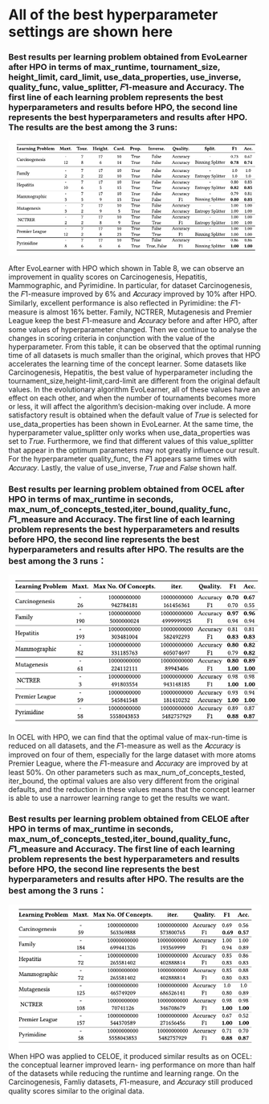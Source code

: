 # All of the best hyperparameter settings are shown here
### Best results per learning problem obtained from EvoLearner after HPO in terms of max_runtime, tournament_size, height_limit, card_limit, use_data_properties, use_inverse, quality_func, value_splitter, 𝐹1-measure and Accuracy. The first line of each learning problem represents the best hyperparameters and results before HPO, the second line represents the best hyperparameters and results after HPO. The results are the best among the 3 runs:
<img width="614" alt="Evolearner" src="https://github.com/dice-group/AutoCL/blob/main/HPO/Evolearner%20HPO.png">


After EvoLearner with HPO which shown in Table 8, we can observe an improvement in quality scores on Carcinogenesis, Hepatitis, Mammographic, and Pyrimidine. In particular, for dataset Carcinogenesis, the 𝐹1-measure improved by 6% and 𝐴𝑐𝑐𝑢𝑟𝑎𝑐𝑦 improved by 10% after HPO. Similarly, excellent performance is also reflected in Pyrimidine: the 𝐹1-measure is almost 16% better. Family, NCTRER, Mutagenesis and Premier League keep the best 𝐹1-measure and 𝐴𝑐𝑐𝑢𝑟𝑎𝑐𝑦 before and after HPO, after some values of hyperparameter changed.
Then we continue to analyse the changes in scoring criteria in conjunction with the value of the hyperparameter. From this table, it can be observed that the optimal running time of all datasets is much smaller than the original, which proves that HPO accelerates the learning time of the concept learner. Some datasets like Carcinogenesis, Hepatitis, the best value of hyperparameter including the tournament_size,height-limit,card-limit are different from the original default values. In the evolutionary algorithm EvoLearner, all of these values have an effect on each other, and when the number of tournaments becomes more or less, it will affect the algorithm’s decision-making over include.
A more satisfactory result is obtained when the default value of 𝑇𝑟𝑢𝑒 is selected for use_data_properties has been shown in EvoLearner. At the same time, the hyperparameter value_splitter only works when use_data_properties was set to 𝑇𝑟𝑢𝑒. Furthermore, we find that different values of this value_splitter that appear in the optimum parameters may not greatly influence our result. For the hyperparameter quality_func, the 𝐹1 appears same times with 𝐴𝑐𝑐𝑢𝑟𝑎𝑐𝑦. Lastly, the value of use_inverse, 𝑇𝑟𝑢𝑒 and 𝐹𝑎𝑙𝑠𝑒 shown half.

### Best results per learning problem obtained from OCEL after HPO in terms of max_runtime in seconds, max_num_of_concepts_tested,iter_bound,quality_func, 𝐹1_measure and Accuracy. The first line of each learning problem represents the best hyperparameters and results before HPO, the second line represents the best hyperparameters and results after HPO. The results are the best among the 3 runs：
<img width="614" alt="Ocel" src="https://github.com/dice-group/AutoCL/blob/main/HPO/OCEL%20HPO.png">

In OCEL with HPO, we can find that the optimal value of max-run-time is reduced on all datasets, and the 𝐹1-measure as well as the 𝐴𝑐𝑐𝑢𝑟𝑎𝑐𝑦 is improved on four of them, especially for the large dataset with more atoms Premier League, where the 𝐹1-measure and 𝐴𝑐𝑐𝑢𝑟𝑎𝑐𝑦 are improved by at least 50%.
On other parameters such as max_num_of_concepts_tested, iter_bound, the optimal values are also very different from the original defaults, and the reduction in these values means that the concept learner is able to use a narrower learning range to get the results we want.

### Best results per learning problem obtained from CELOE after HPO in terms of max_runtime in seconds, max_num_of_concepts_tested,iter_bound,quality_func, 𝐹1_measure and Accuracy. The first line of each learning problem represents the best hyperparameters and results before HPO, the second line represents the best hyperparameters and results after HPO. The results are the best among the 3 runs：
<img width="614" alt="Celoe" src="https://github.com/dice-group/AutoCL/blob/main/HPO/CELOE%20HPO.png">
When HPO was applied to CELOE, it produced similar results as on OCEL: the conceptual learner improved learn- ing performance on more than half of the datasets while reducing the runtime and learning range. On the Carcinogenesis, Famliy datasets, 𝐹1-measure, and 𝐴𝑐𝑐𝑢𝑟𝑎𝑐𝑦 still produced quality scores similar to the original data.
